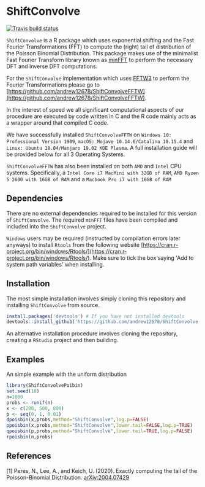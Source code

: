 # ShiftConvolve
<!-- badges: start -->
[![Travis build status](https://travis-ci.org/andrew12678/ShiftConvolve.svg?branch=master)](https://travis-ci.org/andrew12678/ShiftConvolve)
<!-- badges: end -->
`ShiftConvolve` is a R package which uses exponential shifting and the Fast Fourier Transformations (FFT) to compute the (right) tail of distribution of the Poisson Binomial Distribution. 
This package makes use of the minimalist Fast Fourier Transform library known as [minFFT](https://github.com/aimukhin/minfft) to perform the necessary DFT and Inverse DFT computations.

For the `ShiftConvolve` implementation which uses [FFTW3](http://www.fftw.org/) to perform the Fourier Transformations please go to [https://github.com/andrew12678/ShiftConvolveFFTW](https://github.com/andrew12678/ShiftConvolveFFTW).

In the interest of speed we all significant computational aspects of our procedure are executed by code written in C and the R code mainly acts as a wrapper around that compiled C code.

We have successfully installed `ShiftConvolveFFTW` on `Windows 10: Professional Version 1909`, `macOS: Mojave 10.14.6/Catalina 10.15.4` and `Linux: Ubuntu 18.04/Manjaro 19.02 KDE Plasma`. A full installation guide will be provided below for all 3 Operating Systems.

`ShiftConvolveFFTW` has also been installed on both `AMD` and `Intel` CPU systems. Specifically, a  `Intel Core i7 MacMini with 32GB of RAM`, `AMD Ryzen 5 2600 with 16GB of RAM` and a `Macbook Pro i7 with 16GB of RAM` 

## Dependencies

There are no external dependencies required to be installed for this version of `ShiftConvolve`. The required `minFFT` files have been compiled and included into the `ShiftConvolve` project.    

`Windows` users may be required (instructed by compilation errors later anyways) to install `Rtools` from the following website [https://cran.r-project.org/bin/windows/Rtools/](https://cran.r-project.org/bin/windows/Rtools/). Make sure to tick the box saying 'Add to system path variables' when installing. 

## Installation

The most simple installation involves simply cloning this repository and installing `ShiftConvolve` from source. 

```R
install.packages('devtools') # If you have not installed devtools
devtools::install_github('https://github.com/andrew12678/ShiftConvolve.git')
```

An alternative installation procedure involves cloning the repository, creating a `RStudio` project and then building. 

## Examples

An simple example with the uniform distribution

```R
library(ShiftConvolvePoibin)
set.seed(18)
n=1000
probs <- runif(n)
x <- c(200, 500, 800)
p <- seq(0, 1, 0.01)
dpoisbin(x,probs,method="ShiftConvolve",log.p=FALSE)
ppoisbin(x,probs,method="ShiftConvolve",lower.tail=FALSE,log.p=TRUE)
qpoisbin(p,probs,method="ShiftConvolve",lower.tail=TRUE,log.p=FALSE)
rpoisbin(n,probs)
```

## References
<a id="1">[1]</a> 
Peres, N., Lee, A., and Keich, U. (2020). Exactly computing the tail of the Poisson-Binomial Distribution. 
[arXiv:2004.07429](https://arxiv.org/abs/2004.07429)

